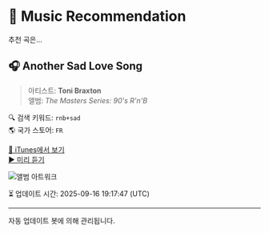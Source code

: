 
# 🎵 Music Recommendation

추천 곡은...

## 🎧 Another Sad Love Song  
> 아티스트: **Toni Braxton**  
> 앨범: _The Masters Series: 90's R'n'B_  

🔍 검색 키워드: `rnb+sad`  
🌎 국가 스토어: `FR`

[🔗 iTunes에서 보기](https://music.apple.com/fr/album/another-sad-love-song/312638039?i=312638446&uo=4)  
[▶️ 미리 듣기](https://audio-ssl.itunes.apple.com/itunes-assets/AudioPreview221/v4/44/95/82/449582a6-19be-c8f0-a03f-5971ff7532c6/mzaf_6204583337491599434.plus.aac.p.m4a)

![앨범 아트워크](https://is1-ssl.mzstatic.com/image/thumb/Music/c6/fd/31/mzi.rwysoddv.jpg/100x100bb.jpg)

⏳ 업데이트 시간: 2025-09-16 19:17:47 (UTC)

---
자동 업데이트 봇에 의해 관리됩니다.
